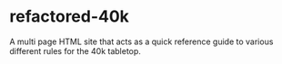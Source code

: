 # refactored-40k
A multi page HTML site that acts as a quick reference guide to various different rules for the 40k tabletop.
